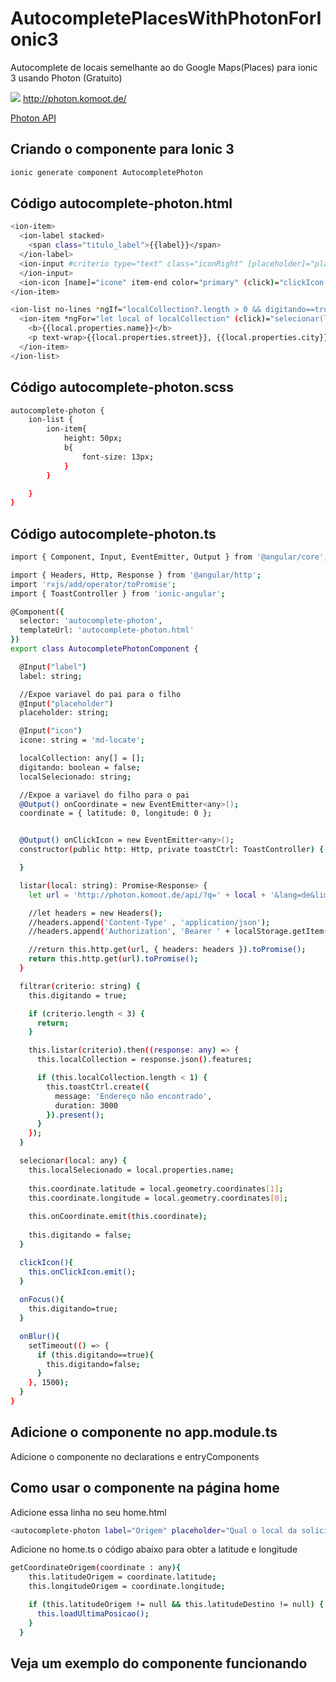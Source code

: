# AutocompletePlacesWithPhotonForIonic3
Autocomplete de locais semelhante ao do Google Maps(Places) para ionic 3 usando Photon (Gratuito)

![](http://photon.komoot.de/static/img/photon_logo.png)
http://photon.komoot.de/

[Photon API](http://photon.komoot.de)

## Criando o componente para Ionic 3
```sh
ionic generate component AutocompletePhoton
```

## Código autocomplete-photon.html
```sh
<ion-item>
  <ion-label stacked>
    <span class="titulo_label">{{label}}</span>
  </ion-label>
  <ion-input #criterio type="text" class="iconRight" [placeholder]="placeholder" (keyup)="filtrar(criterio.value)" (ionBlur)="onBlur()" (ionFocus)="onFocus()" [(ngModel)]="localSelecionado" clearInput>
  </ion-input>
  <ion-icon [name]="icone" item-end color="primary" (click)="clickIcon()"></ion-icon>
</ion-item>

<ion-list no-lines *ngIf="localCollection?.length > 0 && digitando==true">
  <ion-item *ngFor="let local of localCollection" (click)="selecionar(local)">
    <b>{{local.properties.name}}</b>
    <p text-wrap>{{local.properties.street}}, {{local.properties.city}} - {{local.properties.state}}</p>
  </ion-item>
</ion-list>
```

## Código autocomplete-photon.scss
```sh
autocomplete-photon {
    ion-list {
        ion-item{
            height: 50px;
            b{
                font-size: 13px;
            }
        }

    }
}
```

## Código autocomplete-photon.ts
```sh
import { Component, Input, EventEmitter, Output } from '@angular/core';

import { Headers, Http, Response } from '@angular/http';
import 'rxjs/add/operator/toPromise';
import { ToastController } from 'ionic-angular';

@Component({
  selector: 'autocomplete-photon',
  templateUrl: 'autocomplete-photon.html'
})
export class AutocompletePhotonComponent {

  @Input("label")
  label: string;

  //Expoe variavel do pai para o filho
  @Input("placeholder")
  placeholder: string;

  @Input("icon")
  icone: string = 'md-locate';

  localCollection: any[] = [];
  digitando: boolean = false;
  localSelecionado: string;

  //Expoe a variavel do filho para o pai
  @Output() onCoordinate = new EventEmitter<any>();
  coordinate = { latitude: 0, longitude: 0 };


  @Output() onClickIcon = new EventEmitter<any>();
  constructor(public http: Http, private toastCtrl: ToastController) {

  }

  listar(local: string): Promise<Response> {
    let url = 'http://photon.komoot.de/api/?q=' + local + '&lang=de&limit=5';

    //let headers = new Headers();
    //headers.append('Content-Type' , 'application/json');
    //headers.append('Authorization', 'Bearer ' + localStorage.getItem('token'));

    //return this.http.get(url, { headers: headers }).toPromise();
    return this.http.get(url).toPromise();
  }

  filtrar(criterio: string) {
    this.digitando = true;

    if (criterio.length < 3) {
      return;
    }

    this.listar(criterio).then((response: any) => {
      this.localCollection = response.json().features;

      if (this.localCollection.length < 1) {
        this.toastCtrl.create({
          message: 'Endereço não encontrado',
          duration: 3000
        }).present();
      }
    });
  }

  selecionar(local: any) {
    this.localSelecionado = local.properties.name;
    
    this.coordinate.latitude = local.geometry.coordinates[1];
    this.coordinate.longitude = local.geometry.coordinates[0];
    
    this.onCoordinate.emit(this.coordinate);
    
    this.digitando = false;
  }

  clickIcon(){
    this.onClickIcon.emit();
  }
  
  onFocus(){
    this.digitando=true;
  }

  onBlur(){
    setTimeout(() => {
      if (this.digitando==true){
        this.digitando=false;
      }
    }, 1500);
  }
}

```

## Adicione o componente no app.module.ts
Adicione o componente no declarations e entryComponents


## Como usar o componente na página home
Adicione essa linha no seu home.html
```sh
<autocomplete-photon label="Origem" placeholder="Qual o local da solicitação?" (onCoordinate)="getCoordinateOrigem($event)" (onClickIcon)="showMapa('origem', 'Origem')"></autocomplete-photon>
```

Adicione no home.ts o código abaixo para obter a latitude e longitude
```sh
getCoordinateOrigem(coordinate : any){
    this.latitudeOrigem = coordinate.latitude;
    this.longitudeOrigem = coordinate.longitude;

    if (this.latitudeOrigem != null && this.latitudeDestino != null) {
      this.loadUltimaPosicao();
    }
  }
```

## Veja um exemplo do componente funcionando
